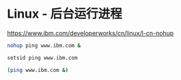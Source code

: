 # Linux - 后台运行进程

<https://www.ibm.com/developerworks/cn/linux/l-cn-nohup>

```bash
nohup ping www.ibm.com &
```

```bash
setsid ping www.ibm.com
```

```bash
(ping www.ibm.com &)
```